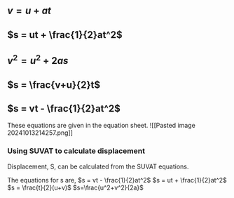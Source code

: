 ## $v = u + at$

## $s = ut + \frac{1}{2}at^2$ 

## $v^2 = u^2 + 2as$

## $s = \frac{v+u}{2}t$

## $s = vt - \frac{1}{2}at^2$

These equations are given in the equation sheet.
![[Pasted image 20241013214257.png]]
### Using SUVAT to calculate displacement

Displacement, S, can be calculated from the SUVAT equations.

The equations for s are,
$s = vt - \frac{1}{2}at^2$ 
$s = ut + \frac{1}{2}at^2$
$s = \frac{t}{2}(u+v)$
$s=\frac{u^2+v^2}{2a}$
